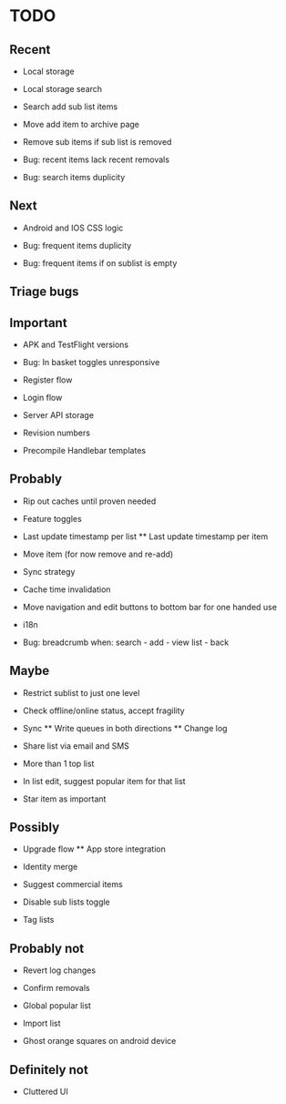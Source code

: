 TODO
===

Recent
---

* Local storage

* Local storage search

* Search add sub list items

* Move add item to archive page

* Remove sub items if sub list is removed

* Bug: recent items lack recent removals

* Bug: search items duplicity


Next
---

* Android and IOS CSS logic

* Bug: frequent items duplicity

* Bug: frequent items if on sublist is empty


Triage bugs 
---


Important
----

* APK and TestFlight versions

* Bug: In basket toggles unresponsive

* Register flow

* Login flow

* Server API storage

* Revision numbers

* Precompile Handlebar templates


Probably
---

* Rip out caches until proven needed

* Feature toggles

* Last update timestamp per list
** Last update timestamp per item

* Move item (for now remove and re-add)

* Sync strategy

* Cache time invalidation

* Move navigation and edit buttons to bottom bar for one handed use

* i18n

* Bug: breadcrumb when: search - add - view list - back


Maybe
---

* Restrict sublist to just one level

* Check offline/online status, accept fragility

* Sync
** Write queues in both directions
** Change log

* Share list via email and SMS

* More than 1 top list

* In list edit, suggest popular item for that list

* Star item as important


Possibly
---

* Upgrade flow
** App store integration

* Identity merge

* Suggest commercial items

* Disable sub lists toggle

* Tag lists


Probably not
---

* Revert log changes

* Confirm removals

* Global popular list

* Import list

* Ghost orange squares on android device


Definitely not
-----

* Cluttered UI


